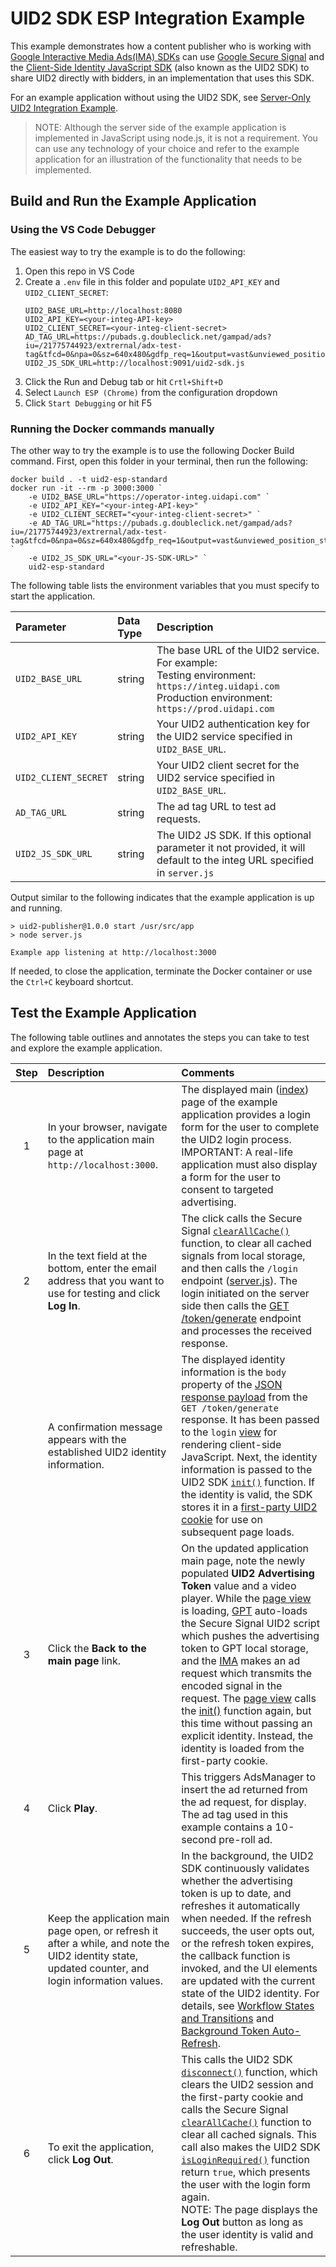 # UID2 SDK ESP Integration Example

This example demonstrates how a content publisher who is working with [Google Interactive Media Ads(IMA) SDKs](https://developers.google.com/interactive-media-ads/docs/sdks/html5/client-side) can use [Google Secure Signal](https://support.google.com/admanager/answer/10488752) and the [Client-Side Identity JavaScript SDK](https://github.com/IABTechLab/uid2docs/blob/main/api/v2/sdks/client-side-identity.md) (also known as the UID2 SDK) to share UID2 directly with bidders, in an implementation that uses this SDK.

For an example application without using the UID2 SDK, see [Server-Only UID2 Integration Example](../server_only/README.md).

> NOTE: Although the server side of the example application is implemented in JavaScript using node.js, it is not a requirement. You can use any technology of your choice and refer to the example application for an illustration of the functionality that needs to be implemented.

## Build and Run the Example Application

### Using the VS Code Debugger

The easiest way to try the example is to do the following:
1. Open this repo in VS Code
1. Create a `.env` file in this folder and populate `UID2_API_KEY` and `UID2_CLIENT_SECRET`:
    ```
    UID2_BASE_URL=http://localhost:8080
    UID2_API_KEY=<your-integ-API-key>
    UID2_CLIENT_SECRET=<your-integ-client-secret>
    AD_TAG_URL=https://pubads.g.doubleclick.net/gampad/ads?iu=/21775744923/extrernal/adx-test-tag&tfcd=0&npa=0&sz=640x480&gdfp_req=1&output=vast&unviewed_position_start=1&env=vp&impl=s&correlator=
    UID2_JS_SDK_URL=http://localhost:9091/uid2-sdk.js
    ```
1. Click the Run and Debug tab or hit `Crtl+Shift+D`
1. Select `Launch ESP (Chrome)` from the configuration dropdown
1. Click `Start Debugging` or hit F5

### Running the Docker commands manually

The other way to try the example is to use the following Docker Build command. First, open this folder in your terminal, then run the following:

```
docker build . -t uid2-esp-standard
docker run -it --rm -p 3000:3000 `
    -e UID2_BASE_URL="https://operator-integ.uidapi.com" `
    -e UID2_API_KEY="<your-integ-API-key>" `
    -e UID2_CLIENT_SECRET="<your-integ-client-secret>" `
    -e AD_TAG_URL="https://pubads.g.doubleclick.net/gampad/ads?iu=/21775744923/extrernal/adx-test-tag&tfcd=0&npa=0&sz=640x480&gdfp_req=1&output=vast&unviewed_position_start=1&env=vp&impl=s&correlator=" `
    -e UID2_JS_SDK_URL="<your-JS-SDK-URL>" `
    uid2-esp-standard
```

The following table lists the environment variables that you must specify to start the application.

| Parameter            | Data Type | Description                                                                                                                                              |
| :------------------- | :-------- | :------------------------------------------------------------------------------------------------------------------------------------------------------- |
| `UID2_BASE_URL`      | string    | The base URL of the UID2 service. For example:</br>Testing environment: `https://integ.uidapi.com`<br/>Production environment: `https://prod.uidapi.com` |
| `UID2_API_KEY`       | string    | Your UID2 authentication key for the UID2 service specified in `UID2_BASE_URL`.                                                                          |
| `UID2_CLIENT_SECRET` | string    | Your UID2 client secret for the UID2 service specified in `UID2_BASE_URL`.                                                                               |
| `AD_TAG_URL`         | string    | The ad tag URL to test ad requests.                                                                                                                      |
| `UID2_JS_SDK_URL`    | string    | The UID2 JS SDK. If this optional parameter it not provided, it will default to the integ URL specified in `server.js`                                   |

Output similar to the following indicates that the example application is up and running.

```
> uid2-publisher@1.0.0 start /usr/src/app
> node server.js

Example app listening at http://localhost:3000
```

If needed, to close the application, terminate the Docker container or use the `Ctrl+C` keyboard shortcut.

## Test the Example Application

The following table outlines and annotates the steps you can take to test and explore the example application.

| Step | Description                                                                                                                                        | Comments                                                                                                                                                                                                                                                                                                                                                                                                                                                                                                                                                                                                                                                                                                                                                                                                                |
| :--: | :------------------------------------------------------------------------------------------------------------------------------------------------- | :---------------------------------------------------------------------------------------------------------------------------------------------------------------------------------------------------------------------------------------------------------------------------------------------------------------------------------------------------------------------------------------------------------------------------------------------------------------------------------------------------------------------------------------------------------------------------------------------------------------------------------------------------------------------------------------------------------------------------------------------------------------------------------------------------------------------- |
|  1   | In your browser, navigate to the application main page at `http://localhost:3000`.                                                                 | The displayed main ([index](views/index.html)) page of the example application provides a login form for the user to complete the UID2 login process.</br>IMPORTANT: A real-life application must also display a form for the user to consent to targeted advertising.                                                                                                                                                                                                                                                                                                                                                                                                                                                                                                                                                  |
|  2   | In the text field at the bottom, enter the email address that you want to use for testing and click **Log In**.                                    | The click calls the Secure Signal [`clearAllCache()`](https://developers.google.com/publisher-tag/reference#googletag.secureSignals.SecureSignalProvidersArray_clearAllCache) function, to clear all cached signals from local storage, and then calls the `/login` endpoint ([server.js](server.js)). The login initiated on the server side then calls the [GET /token/generate](https://github.com/IABTechLab/uid2docs/blob/main/api/v1/endpoints/get-token-generate.md#response-format) endpoint and processes the received response.                                                                                                                                                                                                                                                                               |
|      | A confirmation message appears with the established UID2 identity information.                                                                     | The displayed identity information is the `body` property of the [JSON response payload](https://github.com/IABTechLab/uid2docs/blob/main/api/v1/endpoints/get-token-generate.md#response-format) from the `GET /token/generate` response. It has been passed to the `login` [view](views/login.html) for rendering client-side JavaScript. Next, the identity information is passed to the UID2 SDK [`init()`](https://github.com/IABTechLab/uid2docs/blob/main/api/v2/sdks/client-side-identity.md#initopts-object-void) function. If the identity is valid, the SDK stores it in a [first-party UID2 cookie](https://github.com/IABTechLab/uid2docs/blob/main/api/v2/sdks/client-side-identity.md#uid2-cookie-format) for use on subsequent page loads.                                                              |
|  3   | Click the **Back to the main page** link.                                                                                                          | On the updated application main page, note the newly populated **UID2 Advertising Token** value and a video player. While the [page view](views/index.html) is loading, [GPT](https://developers.google.com/publisher-tag/reference#googletag) auto-loads the Secure Signal UID2 script which pushes the advertising token to GPT local storage, and the [IMA](https://developers.google.com/interactive-media-ads/docs/sdks/html5/client-side) makes an ad request which transmits the encoded signal in the request. The [page view](views/index.html) calls the [init()](https://github.com/IABTechLab/uid2docs/blob/main/api/v2/sdks/client-side-identity.md#initopts-object-void) function again, but this time without passing an explicit identity. Instead, the identity is loaded from the first-party cookie. |
|  4   | Click **Play**.                                                                                                                                    | This triggers AdsManager to insert the ad returned from the ad request, for display. The ad tag used in this example contains a 10-second pre-roll ad.                                                                                                                                                                                                                                                                                                                                                                                                                                                                                                                                                                                                                                                                  |
|  5   | Keep the application main page open, or refresh it after a while, and note the UID2 identity state, updated counter, and login information values. | In the background, the UID2 SDK continuously validates whether the advertising token is up to date, and refreshes it automatically when needed. If the refresh succeeds, the user opts out, or the refresh token expires, the callback function is invoked, and the UI elements are updated with the current state of the UID2 identity. For details, see [Workflow States and Transitions](https://github.com/IABTechLab/uid2docs/blob/main/api/v2/sdks/client-side-identity.md#workflow-states-and-transitions) and [Background Token Auto-Refresh](https://github.com/IABTechLab/uid2docs/blob/main/api/v2/sdks/client-side-identity.md#background-token-auto-refresh).                                                                                                                                              |
|  6   | To exit the application, click **Log Out**.                                                                                                        | This calls the UID2 SDK [`disconnect()`](https://github.com/IABTechLab/uid2docs/blob/main/api/v2/sdks/client-side-identity.md#disconnect-void) function, which clears the UID2 session and the first-party cookie and calls the Secure Signal [`clearAllCache()`](https://developers.google.com/publisher-tag/reference#googletag.secureSignals.SecureSignalProvidersArray_clearAllCache) function to clear all cached signals. This call also makes the UID2 SDK [`isLoginRequired()`](https://github.com/IABTechLab/uid2docs/blob/main/api/v2/sdks/client-side-identity.md#isloginrequired-boolean) function return `true`, which presents the user with the login form again.<br/> NOTE: The page displays the **Log Out** button as long as the user identity is valid and refreshable.                             |
